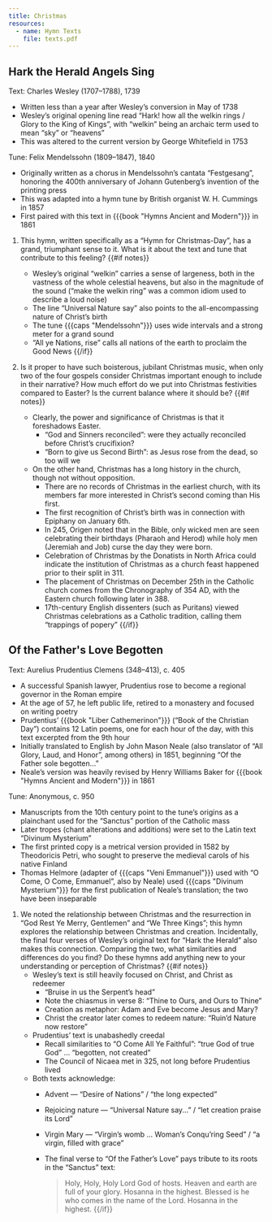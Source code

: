 ```yaml
---
title: Christmas
resources:
  - name: Hymn Texts
    file: texts.pdf
---
```

## Hark the Herald Angels Sing

Text: Charles Wesley (1707–1788), 1739
 - Written less than a year after Wesley’s conversion in May of 1738
 - Wesley’s original opening line read “Hark! how all the welkin rings / Glory to the King of Kings”, with “welkin” being an archaic term used to mean “sky” or “heavens”
 - This was altered to the current version by George Whitefield in 1753

Tune: Felix Mendelssohn (1809–1847), 1840
 - Originally written as a chorus in Mendelssohn’s cantata “Festgesang”, honoring the 400th anniversary of Johann Gutenberg’s invention of the printing press
 - This was adapted into a hymn tune by British organist W. H. Cummings in 1857
 - First paired with this text in {{{book "Hymns Ancient and Modern"}}} in 1861

1. This hymn, written specifically as a “Hymn for Christmas-Day”, has a grand, triumphant sense to it. What is it about the text and tune that contribute to this feeling?
{{#if notes}}
	- Wesley’s original “welkin” carries a sense of largeness, both in the vastness of the whole celestial heavens, but also in the magnitude of the sound (“make the welkin ring” was a common idiom used to describe a loud noise)
	- The line “Universal Nature say” also points to the all-encompassing nature of Christ’s birth
	- The tune {{{caps "Mendelssohn"}}} uses wide intervals and a strong meter for a grand sound
	- “All ye Nations, rise” calls all nations of the earth to proclaim the Good News
{{/if}}

1. Is it proper to have such boisterous, jubilant Christmas music, when only two of the four gospels consider Christmas important enough to include in their narrative? How much effort do we put into Christmas festivities compared to Easter? Is the current balance where it should be?
{{#if notes}}
	- Clearly, the power and significance of Christmas is that it foreshadows Easter.
		- “God and Sinners reconciled”: were they actually reconciled before Christ’s crucifixion?
		- “Born to give us Second Birth”: as Jesus rose from the dead, so too will we
	- On the other hand, Christmas has a long history in the church, though not without opposition.
		- There are no records of Christmas in the earliest church, with its members far more interested in Christ’s second coming than His first.
		- The first recognition of Christ’s birth was in connection with Epiphany on January 6th.
		- In 245, Origen noted that in the Bible, only wicked men are seen celebrating their birthdays (Pharaoh and Herod) while holy men (Jeremiah and Job) curse the day they were born.
		- Celebration of Christmas by the Donatists in North Africa could indicate the institution of Christmas as a church feast happened prior to their split in 311.
		- The placement of Christmas on December 25th in the Catholic church comes from the Chronography of 354 AD, with the Eastern church following later in 388.
		- 17th-century English dissenters (such as Puritans) viewed Christmas celebrations as a Catholic tradition, calling them “trappings of popery”
{{/if}}

## Of the Father's Love Begotten

Text: Aurelius Prudentius Clemens (348–413), c. 405
 - A successful Spanish lawyer, Prudentius rose to become a regional governor in the Roman empire
 - At the age of 57, he left public life, retired to a monastery and focused on writing poetry
 - Prudentius’ {{{book "Liber Cathemerinon"}}} (“Book of the Christian Day”) contains 12 Latin poems, one for each hour of the day, with this text excerpted from the 9th hour
 - Initially translated to English by John Mason Neale (also translator of “All Glory, Laud, and Honor”, among others) in 1851, beginning “Of the Father sole begotten…”
 - Neale’s version was heavily revised by Henry Williams Baker for {{{book "Hymns Ancient and Modern"}}} in 1861

Tune: Anonymous, c. 950
 - Manuscripts from the 10th century point to the tune’s origins as a plainchant used for the “Sanctus” portion of the Catholic mass
 - Later tropes (chant alterations and additions) were set to the Latin text “Divinum Mysterium”
 - The first printed copy is a metrical version provided in 1582 by Theodoricis Petri, who sought to preserve the medieval carols of his native Finland
 - Thomas Helmore (adapter of {{{caps "Veni Emmanuel"}}} used with “O Come, O Come, Emmanuel”, also by Neale) used {{{caps "Divinum Mysterium"}}} for the first publication of Neale’s translation; the two have been inseparable

1. We noted the relationship between Christmas and the resurrection in “God Rest Ye Merry, Gentlemen” and “We Three Kings”; this hymn explores the relationship between Christmas and creation. Incidentally, the final four verses of Wesley’s original text for “Hark the Herald” also makes this connection. Comparing the two, what similarities and differences do you find? Do these hymns add anything new to your understanding or perception of Christmas?
{{#if notes}}
	- Wesley’s text is still heavily focused on Christ, and Christ as redeemer
		- “Bruise in us the Serpent’s head”
		- Note the chiasmus in verse 8: “Thine to Ours, and Ours to Thine”
		- Creation as metaphor: Adam and Eve become Jesus and Mary?
		- Christ the creator later comes to redeem nature: “Ruin’d Nature now restore”
	- Prudentius’ text is unabashedly creedal
		- Recall similarities to “O Come All Ye Faithful”: “true God of true God” … “begotten, not created”
		- The Council of Nicaea met in 325, not long before Prudentius lived
	- Both texts acknowledge:
		- Advent — “Desire of Nations” / “the long expected”
		- Rejoicing nature — “Universal Nature say...” / “let creation praise its Lord”
		- Virgin Mary — “Virgin’s womb … Woman’s Conqu’ring Seed” / “a virgin, filled with grace”
		- The final verse to “Of the Father’s Love” pays tribute to its roots in the “Sanctus” text:

			> Holy, Holy, Holy Lord God of hosts.
			> Heaven and earth are full of your glory.
			> Hosanna in the highest.
			> Blessed is he who comes in the name of the Lord.
			> Hosanna in the highest.
{{/if}}
